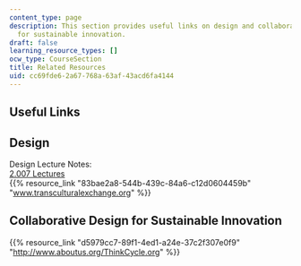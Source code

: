 ```yaml
---
content_type: page
description: This section provides useful links on design and collaborative design
  for sustainable innovation.
draft: false
learning_resource_types: []
ocw_type: CourseSection
title: Related Resources
uid: cc69fde6-2a67-768a-63af-43acd6fa4144
---
```

## Useful Links

## Design

Design Lecture Notes:   
[2.007 Lectures](/courses/2-007-design-and-manufacturing-i-spring-2009/pages/lecture-notes)   
{{% resource_link "83bae2a8-544b-439c-84a6-c12d0604459b" "www.transculturalexchange.org" %}} 

## Collaborative Design for Sustainable Innovation

{{% resource_link "d5979cc7-89f1-4ed1-a24e-37c2f307e0f9" "http://www.aboutus.org/ThinkCycle.org" %}}